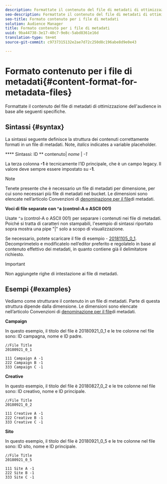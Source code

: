 ```yaml
---
description: Formattate il contenuto del file di metadati di ottimizzazione dell'audience in base alle seguenti specifiche.
seo-description: Formattate il contenuto del file di metadati di ottimizzazione dell'audience in base alle seguenti specifiche.
seo-title: Formato contenuto per i file di metadati
solution: Audience Manager
title: Formato contenuto per i file di metadati
uuid: 9ba44738-3e17-40c7-9e8c-5abd8361e16d
translation-type: tm+mt
source-git-commit: c9737315132e2ae7d72c250d8c196abe8d9e0e43

---
```



# Formato contenuto per i file di metadati{#content-format-for-metadata-files}

Formattate il contenuto del file di metadati di ottimizzazione dell'audience in base alle seguenti specifiche.

## Sintassi {#syntax}

La sintassi seguente definisce la struttura dei contenuti correttamente formati in un file di metadati. Note, *italics* indicates a variable placeholder.

**** Sintassi:  ID ** contenuto| *nome* | *-1*

<!--In the contents syntax, you'll notice a parent ID variable. Don't confuse it with the parent ID used in the [metadata file name](../../../reporting/audience-optimization-reports/metadata-files-intro/metadata-file-names.md). These 2 variables seem similar, but they represent different things. In the file name, the parent ID corresponds to a category like "campaign" (ID 1), "placement" (ID 3), or "tactic" (ID 9), etc. In the file body:-->

La terza colonna **-1** è tecnicamente l’ID principale, che è un campo legacy. Il valore deve sempre essere impostato su **-1**.

>[!NOTE]
>
>Tenete presente che è necessario un file di metadati per dimensione, per cui sono necessari più file di metadati nel bucket. Le dimensioni sono elencate nell’articolo Convenzioni di [denominazione per il file](../../../reporting/audience-optimization-reports/metadata-files-intro/metadata-file-names.md#child-dimension)di metadati.

**Voci di file separate con ^a (control-A o ASCII 001)**

Usate `^a` (control-A o ASCII 001) per separare i contenuti nei file di metadati. Poiché si tratta di caratteri non stampabili, l'esempio di sintassi riportato sopra mostra una pipe "|" solo a scopo di visualizzazione.

Se necessario, potete scaricare il file di esempio - [20181105_0_1](assets/20181105_0_1.zip). Decomprimetelo e modificatelo nell’editor preferito e regolatelo in base al contenuto effettivo dei metadati, in quanto contiene già il delimitatore richiesto.

>[!IMPORTANT]
>
>Non aggiungete righe di intestazione ai file di metadati.

## Esempi {#examples}

Vediamo come strutturare il contenuto in un file di metadati. Parte di questa struttura dipende dalla dimensione. Le dimensioni sono elencate nell’articolo Convenzioni di [denominazione per il file](../../../reporting/audience-optimization-reports/metadata-files-intro/metadata-file-names.md#child-dimension)di metadati.

**Campaign**

In questo esempio, il titolo del file è 20180921_0_1 e le tre colonne nel file sono: ID campagna, nome e ID padre.

<!--Let's say you want to populate the creative drop down menu with creative names from a particular campaign. In this case, your metadata file name would include ID 1 (campaign) and ID 2 (creative). Following the content syntax, your metadata file would contain the creative ID, creative name, and actual campaign ID.-->

```
//File Title
20180921_0_1

111 Campaign A -1
222 Campaign B -1
333 Campaign C -1
```

**Creative**

In questo esempio, il titolo del file è 20180827_0_2 e le tre colonne nel file sono: ID creativo, nome e ID principale.

```
//File Title
20180921_0_2

111 Creative A -1
222 Creative B -1
333 Creative C -1
```

**Sito**

In questo esempio, il titolo del file è 20180921_0_5 e le tre colonne nel file sono: ID sito, nome e ID principale.

```
//File Title
20180921_0_5

111 Site A -1
222 Site B -1
333 Site C -1
```
